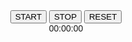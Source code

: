 <!DOCTYPE html>
<html lang="en">
<head>
<meta charset="UTF-8">
<meta name="viewport" content="width=device-width, initial-scale=1.0">
<title>RESAT Front</title>
<style>
  body {
    font-family: Arial, sans-serif;
    text-align: center;
    margin-top: 50px;
  }

  .button-container {
    display: inline-block;
  }

  .button {
    width: 120px;
    height: 50px;
    margin: 0 10px;
    background-color: #008CBA;
    color: white;
    border: none;
    border-radius: 5px;
    font-size: 18px;
    cursor: pointer;
  }

  #timer-container {
    font-size: 24px;
    margin-top: 20px;
  }
</style>
</head>
<body>
<div class="button-container">
  <button class="button" onclick="startTimer()">START</button>
  <button class="button" onclick="stopTimer()">STOP</button>
  <button class="button" onclick="resetTimer()">RESET</button>
</div>

<div id="timer-container">00:00:00</div>

<script>
  let timer;
  let totalSeconds = 0;

  function startTimer() {
    // 타이머가 이미 시작 중인 경우에는 중복 실행을 막기 위해 리턴
    if (timer) return;

    // 시작 버튼 클릭 시 타이머 시작
    timer = setInterval(() => {
      totalSeconds++;

      // 시간, 분, 초 계산
      let hours = Math.floor(totalSeconds / 3600);
      let minutes = Math.floor((totalSeconds % 3600) / 60);
      let seconds = totalSeconds % 60;

      // 시간, 분, 초를 2자리 숫자로 표시하고 시간이 99시간을 초과하지 않도록 제한
      let formattedTime = `${String(hours).padStart(2, '0')}:${String(minutes).padStart(2, '0')}:${String(seconds).padStart(2, '0')}`;
      document.getElementById('timer-container').textContent = formattedTime;
    }, 1000);
  }

  function stopTimer() {
    clearInterval(timer);
    timer = null; // 타이머를 정지하면서 변수 초기화
  }

  function resetTimer() {
    clearInterval(timer);
    timer = null; // 타이머를 정지하면서 변수 초기화
    totalSeconds = 0;
    document.getElementById('timer-container').textContent = '00:00:00';
  }
</script>
</body>
</html>
